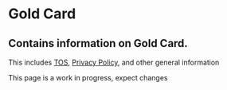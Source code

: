 # Gold Card
## Contains information on Gold Card. 
This includes [TOS](https://github.com/PxINKY/GoldCard/blob/main/Terms%20Of%20Service), [Privacy Policy](https://github.com/PxINKY/GoldCard/blob/main/Privacy%20Policy), and other general information

This page is a work in progress, expect changes
